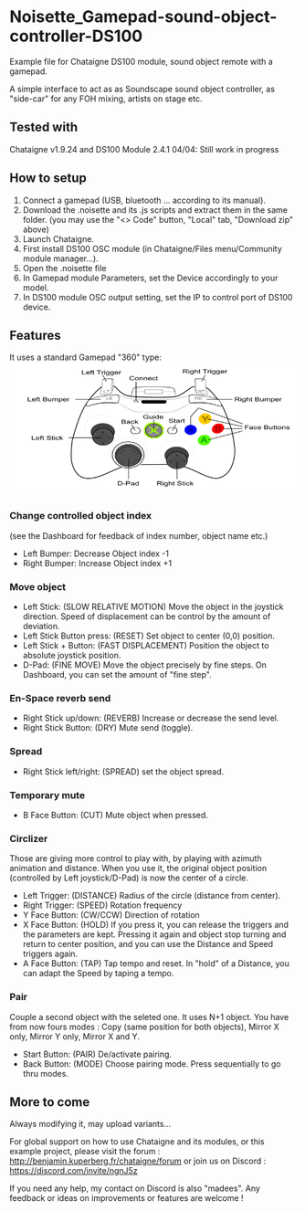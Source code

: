 # Noisette_Gamepad-sound-object-controller-DS100
Example file for Chataigne DS100 module, sound object remote with a gamepad.

A simple interface to act as as Soundscape sound object controller, as "side-car" for any FOH mixing, artists on stage etc.

## Tested with
Chataigne v1.9.24 and DS100 Module 2.4.1
04/04: Still work in progress

## How to setup
1. Connect a gamepad (USB, bluetooth ... according to its manual).
2. Download the .noisette and its .js scripts and extract them in the same folder. (you may use the "<> Code" button, "Local" tab, "Download zip" above)
3. Launch Chataigne.
4. First install DS100 OSC module (in Chataigne/Files menu/Community module manager...).
5. Open the .noisette file
6. In Gamepad module Parameters, set the Device accordingly to your model.
7. In DS100 module OSC output setting, set the IP to control port of DS100 device.

## Features
It uses a standard Gamepad "360" type: 
![](https://github.com/madees/Noisette_Gamepad-sound-object-controller-DS100/blob/main/360_controller.png)

### Change controlled object index #
(see the Dashboard for feedback of index number, object name etc.)
- Left Bumper: Decrease Object index -1
- Right Bumper: Increase Object index +1

### Move object
- Left Stick: (SLOW RELATIVE MOTION) Move the object in the joystick direction. Speed of displacement can be control by the amount of deviation.
- Left Stick Button press: (RESET) Set object to center (0,0) position. 
- Left Stick + Button: (FAST DISPLACEMENT) Position the object to absolute joystick position.
- D-Pad: (FINE MOVE) Move the object precisely by fine steps. On Dashboard, you can set the amount of "fine step".

### En-Space reverb send
- Right Stick up/down: (REVERB) Increase or decrease the send level.
- Right Stick Button: (DRY) Mute send (toggle).

### Spread
- Right Stick left/right: (SPREAD) set the object spread.

### Temporary mute
- B Face Button: (CUT) Mute object when pressed.

### Circlizer
Those are giving more control to play with, by playing with azimuth animation and distance.
When you use it, the original object position (controlled by Left joystick/D-Pad) is now the center of a circle.
- Left Trigger: (DISTANCE) Radius of the circle (distance from center).
- Right Trigger: (SPEED) Rotation frequency
- Y Face Button: (CW/CCW) Direction of rotation
- X Face Button: (HOLD) If you press it, you can release the triggers and the parameters are kept. Pressing it again and object stop turning and return to center position, and you can use the Distance and Speed triggers again.
- A Face Button: (TAP) Tap tempo and reset. In "hold" of a Distance, you can adapt the Speed by taping a tempo.

### Pair
Couple a second object with the seleted one. It uses N+1 object. 
You have from now fours modes : Copy (same position for both objects), Mirror X only, Mirror Y only, Mirror X and Y.
- Start Button: (PAIR) De/activate pairing.
- Back Button: (MODE) Choose pairing mode. Press sequentially to go thru modes.


## More to come
Always modifying it, may upload variants...

For global support on how to use Chataigne and its modules, or this example project, please visit the forum : http://benjamin.kuperberg.fr/chataigne/forum or join us on Discord : https://discord.com/invite/ngnJ5z 

If you need any help, my contact on Discord is also "madees". Any feedback or ideas on improvements or features are welcome !
